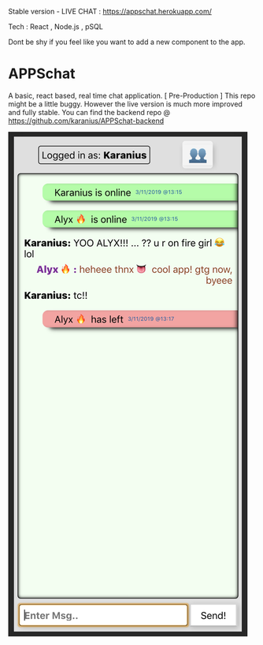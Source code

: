 Stable version - LIVE CHAT :  https://appschat.herokuapp.com/ 

Tech : React , Node.js , pSQL

Dont be shy if you feel like you want to add a new component to the app. 

# APPSchat
A basic, react based, real time chat application. [ Pre-Production ]
This repo might be a little buggy. However the live version is much more improved and fully stable.
You can find the backend repo @ https://github.com/karanius/APPSchat-backend

![](screenShot.png)
